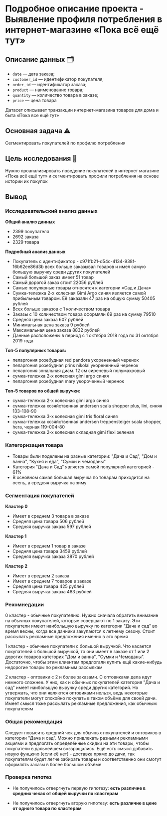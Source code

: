 # Подробное описание проекта - Выявление профиля потребления в интернет-магазине «Пока всё ещё тут»

## Описание данных 🗂

- `date` — дата заказа;
- `customer_id` — идентификатор покупателя;
- `order_id` — идентификатор заказа;
- `product` — наименование товара;
- `quantity` — количество товара в заказе;
- `price` — цена товара

Датасет описывает транзакции интернет-магазина товаров для дома и быта «Пока все ещё тут»

## Основная задача ⚠️

Сегментировать покупателей по профилю потребления

## Цель исследования 🎯

Нужно проанализировать поведение покупателей в интернет магазине «Пока всё ещё тут» и сегментировать профили потребления на основе истории их покупок

## Вывод

### Исследовательский анализ данных

**Общий анализ данных**

* 2399 покупателя
* 2692 заказа
* 2329 товара

**Подробный анализ данных**
 
* Покупатель с идентификатор - c971fb21-d54c-4134-938f-16b62ee86d3b всех больше заказывал товаров и имел самую большую выручку среди других покупателей
* Самый большой заказ имеет 51 товар
* Самый дорогой заказ стоит 22056 рублей
* Самые популярные товары относятся к категории «Сад и Дача»
* Cумка-тележка 2-х колесная Gimi Argo синяя является самой прибыльным товаром. Её заказали 47 раз на общую сумму 50405 рублей
* Всех больше заказов с 1 количеством товара
* Заказы с 10 количеством товара оформяли 69 раз на сумму 79510
* Средняя цена заказа 607 рублей
* Минимальная цена заказа 9 рублей
* Максимальная цена заказа 8832 рублей
* Данные расположены в период с 1 октября 2018 года по 31 октября 2019 года

**Топ-5 популярных товаров:**

* пеларгония розебудная red pandora укорененный черенок
* пеларгония розебудная prins nikolai укорененный черенок
* пеларгония зональная диам. 12 см сиреневый полумахровый
* сумка-тележка 2-х колесная gimi argo синяя                           
* пеларгония розебудная mary укороченный черенок

**Топ-5 товаров по общей выручки:**

* сумка-тележка 2-х колесная gimi argo синяя
* сумка-тележка хозяйственная andersen scala shopper plus, lini, синяя 133-108-90
* сумка-тележка 3-х колесная gimi tris floral синяя
* сумка-тележка хозяйственная andersen treppensteiger scala shopper, hera, черная 119-004-80
* сумка-тележка 2-х колесная складная gimi flexi зеленая 

### Категоризация товара

* Товары были поделены на разные категории: "Дача и Сад", "Дом и ванна", "Кухня и еда", "Сумки и чемоданы"
* Категория "Дача и Сад" является самой популярной категорией - 61%
* В основном самая большая выручка по товарам приходится на осень, а средняя выручка на зиму

### Сегментация покупателей

**Кластер 0**

* Имеет в среднем 3 товара в заказе
* Средняя цена товара 506 рублей
* Средняя выручка заказа 597 рублей

**Кластер 1**

* Имеет в среднем 1 товар в заказе
* Средняя цена товара 3459 рублей
* Средняя выручка заказа 3870 рублей

**Кластер 2**

* Имеет в среднем 2 заказа
* Имеет в среднем 7 товаров в заказе
* Средняя цена товара 425 рублей
* Средняя выручка заказа 483 рублей

### Рекомнедации

0 кластер - обычные покупателию. Нужно сначала обратить внимание на обычных покупателей, которые совершают по 1 заказу. Эти покупатели имеют наибольшую выручку по категории "Дача и сад" во время весны, когда все дачники закупаются к летнему сезону. Стоит рассылать рекламные предложения именно в это время

1 кластер - обычные покупатели с большой выручкой. Что касается покупателей с большой выручкой, то они имеет в заказе от 1 или 2 дорогих товаров категорих "Дом и ванна",  "Сумки и Чемоданы". Достаточно, чтобы этим клиентам предлогали купить ещё какие-нибудь недорогие товары по рекламным рассылкам

2 кластер - оптовики с 2 и более заказами. С оптовиками дела идут немного сложнее. У них, как и обычных покупателей категория "Дача и сад" имеет наибольшую выручку среди других категорий. Но утвержать, что они являются оптовиками нельзя, ведь некоторые покупатели могут спокойно покупать в таком объёме для своей дачи. Имеет смысл тоже рассылать рекламные предложения, как обычным покупателям

### Общая рекомендация

Следует повысить средний чек для обычных покупателей и оптовиков в категории "Дача и сад". Можно привлекать разными рекламными акциями и предлогать определённые скидки на эти товары, чтобы покупатели в дальнейшем возвращались. Ещё есть смысл добавить новую фунцкию (если её нет) - доставка прямо до дачи, так покупателям будет легче забирать товары и соответственно они смогут оформлять заказы в более большом объёме

### Проверка гипотез

* Не получилось отвергнуть первую гипотезу: **есть различие в средних чеках от общей выручки по кластерам**


* Не получилось отвергнуть вторую гипотезу: **есть различие в цене от одного товара по кластерам**
